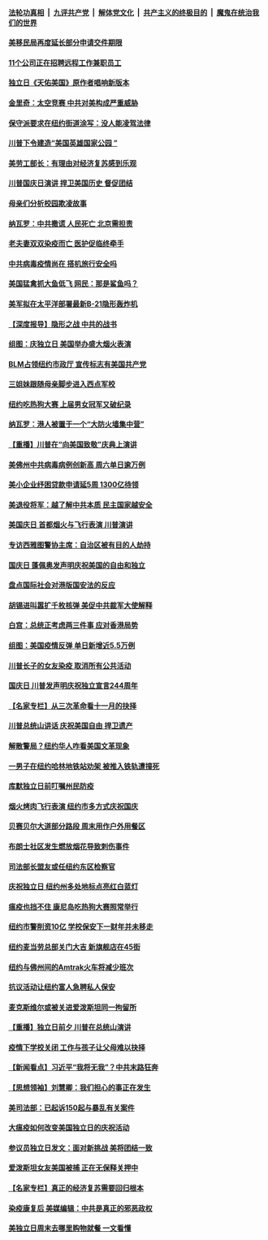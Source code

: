 ####  [法轮功真相](../../../../basic/blob/master/README.md?t=07060902) &nbsp;|&nbsp; [九评共产党](../../../../9ping.md/blob/master/README.md?t=07060902) &nbsp;|&nbsp; [解体党文化](../../../../jtdwh.md/blob/master/README.md?t=07060902)  &nbsp;|&nbsp; [共产主义的终极目的](../../../../gczydzjmd.md/blob/master/README.md?t=07060902) &nbsp;|&nbsp; [魔鬼在统治我们的世界](../../../../mgztzwmdsj.md/blob/master/README.md?t=07060902) 

#### [美移民局再度延长部分申请交件期限](../pages/nsc412/n12234882.md?t=07060902) 

#### [11个公司正在招聘远程工作兼职员工](../pages/nsc412/n12231354.md?t=07060902) 

#### [独立日《天佑美国》原作者唱响新版本](../pages/nsc412/n12234638.md?t=07060902) 

#### [金里奇：太空竞赛 中共对美构成严重威胁](../pages/nsc412/n12234710.md?t=07060902) 

#### [保守派要求在纽约街道涂写：没人能凌驾法律](../pages/nsc412/n12234639.md?t=07060902) 

#### [川普下令建造“美国英雄国家公园 ”](../pages/nsc412/n12234559.md?t=07060902) 

#### [美劳工部长：有理由对经济复苏感到乐观](../pages/nsc412/n12234411.md?t=07060902) 

#### [川普国庆日演讲 捍卫美国历史 督促团结](../pages/nsc412/n12234287.md?t=07060902) 

#### [母亲们分析校园欺凌故事](../pages/nsc412/n12234307.md?t=07060902) 

#### [纳瓦罗：中共撒谎 人民死亡 北京需担责](../pages/nsc412/n12233467.md?t=07060902) 

#### [老夫妻双双染疫而亡 医护促临终牵手](../pages/nsc412/n12233242.md?t=07060902) 

#### [中共病毒疫情尚在 搭机旅行安全吗](../pages/nsc412/n12223530.md?t=07060902) 

#### [美国猛禽抓大鱼低飞 网民：那是鲨鱼吗？](../pages/nsc412/n12233469.md?t=07060902) 

#### [美军拟在太平洋部署最新B-21隐形轰炸机](../pages/nsc412/n12226255.md?t=07060902) 

#### [【深度报导】隐形之战 中共的战书](../pages/nsc412/n12200980.md?t=07060902) 

#### [组图：庆独立日 美国举办盛大烟火表演](../pages/nsc412/n12233243.md?t=07060902) 

#### [BLM占领纽约市政厅 宣传标志有美国共产党](../pages/nsc412/n12232836.md?t=07060902) 

#### [三姐妹跟随母亲脚步进入西点军校](../pages/nsc412/n12233081.md?t=07060902) 

#### [纽约吃热狗大赛 上届男女冠军又破纪录](../pages/nsc412/n12233123.md?t=07060902) 

#### [纳瓦罗：港人被置于一个“大防火墙集中营”](../pages/nsc412/n12233112.md?t=07060902) 

#### [【重播】川普在“向美国致敬”庆典上演讲](../pages/nsc412/n12232497.md?t=07060902) 

#### [美佛州中共病毒病例创新高 周六单日逾万例](../pages/nsc412/n12233110.md?t=07060902) 

#### [美小企业纾困贷款申请延5周 1300亿待领](../pages/nsc412/n12233039.md?t=07060902) 

#### [美退役将军：越了解中共本质 民主国家越安全](../pages/nsc412/n12232962.md?t=07060902) 

#### [美国庆日 首都烟火与飞行表演 川普演讲](../pages/nsc412/n12233006.md?t=07060902) 

#### [专访西雅图警协主席：自治区被有目的人劫持](../pages/nsc412/n12232937.md?t=07060902) 

#### [国庆日 蓬佩奥发声明庆祝美国的自由和独立](../pages/nsc412/n12232950.md?t=07060902) 

#### [盘点国际社会对港版国安法的反应](../pages/nsc412/n12232843.md?t=07060902) 

#### [胡锡进叫嚣扩千枚核弹 美促中共裁军大使解释](../pages/nsc412/n12231558.md?t=07060902) 

#### [白宫：总统正考虑两三件事 应对香港局势](../pages/nsc412/n12232772.md?t=07060902) 

#### [组图：美国疫情反弹 单日新增近5.5万例](../pages/nsc412/n12232063.md?t=07060902) 

#### [川普长子的女友染疫 取消所有公共活动](../pages/nsc412/n12232626.md?t=07060902) 

#### [国庆日 川普发声明庆祝独立宣言244周年](../pages/nsc412/n12232602.md?t=07060902) 

#### [【名家专栏】从三次革命看十一月的抉择](../pages/nsc412/n12231190.md?t=07060902) 

#### [川普总统山讲话 庆祝美国自由 捍卫遗产](../pages/nsc412/n12232405.md?t=07060902) 

#### [解散警局？纽约华人咋看美国文革现象](../pages/nsc412/n12231910.md?t=07060902) 

#### [一男子在纽约哈林地铁站劝架 被推入铁轨遭撞死](../pages/nsc412/n12231917.md?t=07060902) 

#### [库默独立日前叮嘱州民防疫](../pages/nsc412/n12231919.md?t=07060902) 

#### [烟火烤肉飞行表演 纽约市多方式庆祝国庆](../pages/nsc412/n12231922.md?t=07060902) 

#### [贝赛贝尔大道部分路段  周末用作户外用餐区](../pages/nsc412/n12231925.md?t=07060902) 

#### [布朗士社区发生燃放烟花导致刺伤事件](../pages/nsc412/n12231928.md?t=07060902) 

#### [司法部长盟友或任纽约东区检察官](../pages/nsc412/n12231930.md?t=07060902) 

#### [庆祝独立日   纽约州多处地标点亮红白蓝灯](../pages/nsc412/n12231933.md?t=07060902) 

#### [瘟疫也挡不住 康尼岛吃热狗大赛照常举行](../pages/nsc412/n12231938.md?t=07060902) 

#### [纽约市警削资10亿  学校保安下一财年并未移走](../pages/nsc412/n12231941.md?t=07060902) 

#### [纽约麦当劳总部关门大吉 新旗舰店在45街](../pages/nsc412/n12231945.md?t=07060902) 

#### [纽约与佛州间的Amtrak火车将减少班次](../pages/nsc412/n12231950.md?t=07060902) 

#### [抗议活动让纽约富人急聘私人保安](../pages/nsc412/n12231943.md?t=07060902) 

#### [麦克斯维尔或被关进爱泼斯坦同一拘留所](../pages/nsc412/n12231879.md?t=07060902) 

#### [【重播】独立日前夕 川普在总统山演讲](../pages/nsc412/n12230343.md?t=07060902) 

#### [疫情下学校关闭 工作与孩子让父母难以抉择](../pages/nsc412/n12231444.md?t=07060902) 

#### [【新闻看点】习近平“我将无我”？中共末路狂奔](../pages/nsc412/n12231315.md?t=07060902) 

#### [【思想领袖】刘慧卿：我们担心的事正在发生](../pages/nsc412/n12168811.md?t=07060902) 

#### [美司法部：已起诉150起与暴乱有关案件](../pages/nsc412/n12231497.md?t=07060902) 

#### [大瘟疫如何改变美国独立日的庆祝活动](../pages/nsc412/n12231363.md?t=07060902) 

#### [参议员独立日发文：面对新挑战 美将团结一致](../pages/nsc412/n12231261.md?t=07060902) 

#### [爱泼斯坦女友美国被捕 正在无保释关押中](../pages/nsc412/n12231157.md?t=07060902) 

#### [【名家专栏】真正的经济复苏需要回归根本](../pages/nsc412/n12230496.md?t=07060902) 

#### [染疫康复后 美媒编辑：中共是真正的邪恶政权](../pages/nsc412/n12231080.md?t=07060902) 

#### [美独立日周末去哪里购物就餐 一文看懂](../pages/nsc412/n12230982.md?t=07060902) 

